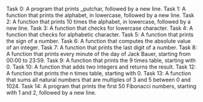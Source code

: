 Task 0: A program that prints _putchar, followed by a new line.
Task 1: A function that prints the alphabet, in lowercase, followed by a new line.
Task 2: A function that prints 10 times the alphabet, in lowercase, followed by a new line.
Task 3: A function that checks for lowercase character.
Task 4: A function that checks for alphabetic character.
Task 5: A function that prints the sign of a number.
Task 6: A function that computes the absolute value of an integer.
Task 7: A function that prints the last digit of a number.
Task 8: A function that prints every minute of the day of Jack Bauer, starting from 00:00 to 23:59.
Task 9: A function that prints the 9 times table, starting with 0.
Task 10: A function that adds two integers and returns the result.
Task 12: A function that prints the n times table, starting with 0.
Task 13: A function that sums all natural numbers that are multiples of 3 and 5  between 0 and 1024.
Task 14: A program that prints the first 50 Fibonacci numbers, starting with 1 and 2, followed by a new line.
